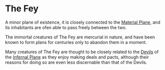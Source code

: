 # The Fey
A minor plane of existence, it is closely connected to the [Material Plane](Material_Plane.md), and its inhabitants are ofen able to pass freely between the two.

The immortal creatures of The Fey are mercurial in nature, and have been known to form plans for centuries only to abandon them in a moment.

Many creatures of The Fey are thought to be closely related to the [Devils](Devils.md) of the [Infernal Plane](Infernal_Plane.md) as they enjoy making deals and pacts, although their reasons for doing so are even less discernable than that of the Devils.
